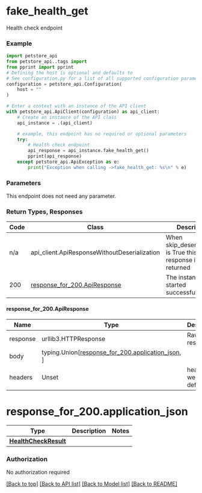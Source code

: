 # **fake_health_get**
<a name="fake_health_get"></a>

Health check endpoint

### Example

```python
import petstore_api
from petstore_api..tags import 
from pprint import pprint
# Defining the host is optional and defaults to 
# See configuration.py for a list of all supported configuration parameters.
configuration = petstore_api.Configuration(
    host = ""
)

# Enter a context with an instance of the API client
with petstore_api.ApiClient(configuration) as api_client:
    # Create an instance of the API class
    api_instance = .(api_client)

    # example, this endpoint has no required or optional parameters
    try:
        # Health check endpoint
        api_response = api_instance.fake_health_get()
        pprint(api_response)
    except petstore_api.ApiException as e:
        print("Exception when calling ->fake_health_get: %s\n" % e)
```
### Parameters
This endpoint does not need any parameter.

### Return Types, Responses

Code | Class | Description
------------- | ------------- | -------------
n/a | api_client.ApiResponseWithoutDeserialization | When skip_deserialization is True this response is returned
200 | [response_for_200.ApiResponse](#fake_health_get.response_for_200.ApiResponse) | The instance started successfully

#### <a id="fake_health_get.response_for_200.ApiResponse" >response_for_200.ApiResponse</a>
Name | Type | Description  | Notes
------------- | ------------- | ------------- | -------------
response | urllib3.HTTPResponse | Raw response |
body | typing.Union[[response_for_200.application_json](#fake_health_get.response_for_200.application_json), ] |  |
headers | Unset | headers were not defined |

# <a id="fake_health_get.response_for_200.application_json" >response_for_200.application_json</a>
Type | Description  | Notes
------------- | ------------- | -------------
[**HealthCheckResult**](../../components/schema/health_check_result.HealthCheckResult.md) |  | 


### Authorization

No authorization required

[[Back to top]](#__pageTop) [[Back to API list]](../../../README.md#documentation-for-api-endpoints) [[Back to Model list]](../../../README.md#documentation-for-models) [[Back to README]](../../../README.md)

